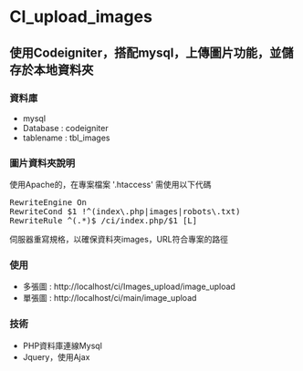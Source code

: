 # CI_upload_images
<h2>使用Codeigniter，搭配mysql，上傳圖片功能，並儲存於本地資料夾</h2>
<h3>資料庫</h3>
<ul>
  <li>mysql</li>
  <li>Database : codeigniter</li>
  <li>tablename : tbl_images</li>
</ul>
<h3>圖片資料夾說明</h3>
<p>使用Apache的，在專案檔案 '.htaccess' 需使用以下代碼</p>
<pre>RewriteEngine On
RewriteCond $1 !^(index\.php|images|robots\.txt)
RewriteRule ^(.*)$ /ci/index.php/$1 [L]</pre>
<p>伺服器重寫規格，以確保資料夾images，URL符合專案的路徑</p>
<h3>使用</h3>
<ul>
  <li>多張圖 : http://localhost/ci/Images_upload/image_upload</li>
  <li>單張圖 : http://localhost/ci/main/image_upload</li>
</ul>
<h3>技術</h3>
<ul>
  <li>PHP資料庫連線Mysql</li>
  <li>Jquery，使用Ajax</li>
</ul>
